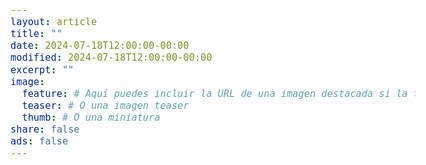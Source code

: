```yaml
---
layout: article
title: ""
date: 2024-07-18T12:00:00-00:00
modified: 2024-07-18T12:00:00-00:00
excerpt: ""
image:
  feature: # Aquí puedes incluir la URL de una imagen destacada si la tienes
  teaser: # O una imagen teaser
  thumb: # O una miniatura
share: false
ads: false
---
```


<!DOCTYPE html>
<html lang="en">
<head>
    <meta charset="UTF-8">
    <meta name="viewport" content="width=device-width, initial-scale=1.0">
    <title>About me</title>
    <style>
        body {
            font-size: 18px; /* Ajusta el tamaño de la letra según tu preferencia */
            color: #333; /* Color de texto general */
        }

        strong {
            font-weight: bold;
            color: #173243; /* Color para las palabras destacadas */
        }
    </style>
</head>
<body>
    <article>
      
        <section>
            <p>I'm <strong>Cristina Martínez García</strong>, passionate about <strong>data science</strong> and <strong>digital transformation</strong>. With a background in <strong>Chemical Engineering</strong> from the <strong>Universidad Politécnica de Madrid</strong>, I decided to explore new frontiers in technology and data. That's why I completed a <strong>Data Science</strong> course at <strong>The Bridge</strong>. I'm also currently developing my expertise in <strong>big data</strong> and <strong>digital transformation</strong>, to help companies take a step forward in this new trend.</p>

            <p>I'm fascinated by the potential of <strong>artificial intelligence</strong> to solve complex problems and improve efficiency across different sectors.</p>

            <p>In addition to my passion for technology, I enjoy working in <strong>multidisciplinary teams</strong> and sharing knowledge. I <strong>strongly believe</strong> in the importance of effective communication and collaboration to achieve exceptional results. I'm constantly looking for opportunities to learn and grow professionally, and I'm committed to <strong>innovation</strong> and making a <strong>positive impact</strong> in the world around me.</p>

            <p>If you want to know more about me, please check my profile on <a href="https://www.linkedin.com/in/cristina-mart%C3%ADnez-garc%C3%ADa-438209170/">LinkedIn</a> or send me an <a href="mailto:cmzgar@gmail.com">email</a>.</p>
        </section>
    </article>
</body>
</html>

